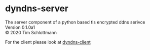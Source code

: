 # dyndns-server

The server component of a python based tls encrypted ddns serivce  
Version 0.1.0a1  
&copy; 2020 Tim Schlottmann  

For the client please look at [dyndns-client](https://github.com/TheTimmoth/dyndns-client)
